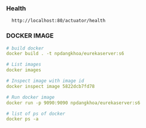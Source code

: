 ### Health

```url
  http://localhost:80/actuator/health
```



### DOCKER IMAGE

```yaml
# build docker
docker build . -t npdangkhoa/eurekaserver:s6

# List images
docker images

# Inspect image with image id
docker inspect image 5822dcb7fd78

# Run docker image
docker run -p 9090:9090 npdangkhoa/eurekaserver:s6

# list of ps of docker
docker ps -a

```
